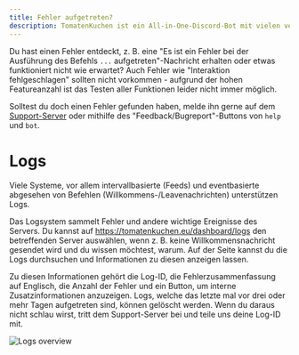 ```yaml
---
title: Fehler aufgetreten?
description: TomatenKuchen ist ein All-in-One-Discord-Bot mit vielen verschiedenen Funktionen. Erklärt, was bei einem Fehler zu tun ist.
---
```


Du hast einen Fehler entdeckt, z. B. eine "Es ist ein Fehler bei der Ausführung des Befehls `...` aufgetreten"-Nachricht erhalten oder etwas funktioniert nicht wie erwartet?
Auch Fehler wie "Interaktion fehlgeschlagen" sollten nicht vorkommen - aufgrund der hohen Featureanzahl ist das Testen aller Funktionen leider nicht immer möglich.

Solltest du doch einen Fehler gefunden haben, melde ihn gerne auf dem [Support-Server](https://tomatenkuchen.eu/discord) oder mithilfe des "Feedback/Bugreport"-Buttons von `help` und `bot`.

# Logs

Viele Systeme, vor allem intervallbasierte (Feeds) und eventbasierte abgesehen von Befehlen (Willkommens-/Leavenachrichten) unterstützen Logs.

Das Logsystem sammelt Fehler und andere wichtige Ereignisse des Servers. Du kannst auf https://tomatenkuchen.eu/dashboard/logs den betreffenden Server auswählen, wenn z. B. keine Willkommensnachricht gesendet wird und du wissen möchtest, warum. Auf der Seite kannst du die Logs durchsuchen und Informationen zu diesen anzeigen lassen.

Zu diesen Informationen gehört die Log-ID, die Fehlerzusammenfassung auf Englisch, die Anzahl der Fehler und ein Button, um interne Zusatzinformationen anzuzeigen. Logs, welche das letzte mal vor drei oder mehr Tagen aufgetreten sind, können gelöscht werden. Wenn du daraus nicht schlau wirst, tritt dem Support-Server bei und teile uns deine Log-ID mit.

![Logs overview](/img/logs_overview.png)
